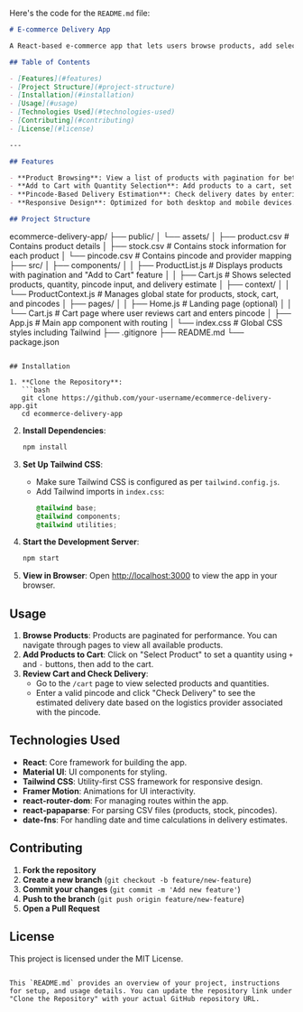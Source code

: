 Here's the code for the `README.md` file:

```markdown
# E-commerce Delivery App

A React-based e-commerce app that lets users browse products, add selected products with quantities to a cart, enter their pincode, and receive an estimated delivery date based on their location and logistics provider.

## Table of Contents

- [Features](#features)
- [Project Structure](#project-structure)
- [Installation](#installation)
- [Usage](#usage)
- [Technologies Used](#technologies-used)
- [Contributing](#contributing)
- [License](#license)

---

## Features

- **Product Browsing**: View a list of products with pagination for better performance.
- **Add to Cart with Quantity Selection**: Add products to a cart, set quantities, and modify selections as needed.
- **Pincode-Based Delivery Estimation**: Check delivery dates by entering a pincode; estimated delivery is calculated based on logistics provider rules.
- **Responsive Design**: Optimized for both desktop and mobile devices.

## Project Structure

```
ecommerce-delivery-app/
├── public/
│   └── assets/
│       ├── product.csv         # Contains product details
│       ├── stock.csv           # Contains stock information for each product
│       └── pincode.csv         # Contains pincode and provider mapping
├── src/
│   ├── components/
│   │   ├── ProductList.js      # Displays products with pagination and "Add to Cart" feature
│   │   ├── Cart.js             # Shows selected products, quantity, pincode input, and delivery estimate
│   ├── context/
│   │   └── ProductContext.js   # Manages global state for products, stock, cart, and pincodes
│   ├── pages/
│   │   ├── Home.js             # Landing page (optional)
│   │   └── Cart.js             # Cart page where user reviews cart and enters pincode
│   ├── App.js                  # Main app component with routing
│   └── index.css               # Global CSS styles including Tailwind
├── .gitignore
├── README.md
└── package.json
```

## Installation

1. **Clone the Repository**:
   ```bash
   git clone https://github.com/your-username/ecommerce-delivery-app.git
   cd ecommerce-delivery-app
   ```

2. **Install Dependencies**:
   ```bash
   npm install
   ```

3. **Set Up Tailwind CSS**:
   - Make sure Tailwind CSS is configured as per `tailwind.config.js`.
   - Add Tailwind imports in `index.css`:
     ```css
     @tailwind base;
     @tailwind components;
     @tailwind utilities;
     ```

4. **Start the Development Server**:
   ```bash
   npm start
   ```

5. **View in Browser**:
   Open [http://localhost:3000](http://localhost:3000) to view the app in your browser.

## Usage

1. **Browse Products**: Products are paginated for performance. You can navigate through pages to view all available products.
2. **Add Products to Cart**: Click on "Select Product" to set a quantity using `+` and `-` buttons, then add to the cart.
3. **Review Cart and Check Delivery**:
   - Go to the `/cart` page to view selected products and quantities.
   - Enter a valid pincode and click "Check Delivery" to see the estimated delivery date based on the logistics provider associated with the pincode.

## Technologies Used

- **React**: Core framework for building the app.
- **Material UI**: UI components for styling.
- **Tailwind CSS**: Utility-first CSS framework for responsive design.
- **Framer Motion**: Animations for UI interactivity.
- **react-router-dom**: For managing routes within the app.
- **react-papaparse**: For parsing CSV files (products, stock, pincodes).
- **date-fns**: For handling date and time calculations in delivery estimates.

## Contributing

1. **Fork the repository**
2. **Create a new branch** (`git checkout -b feature/new-feature`)
3. **Commit your changes** (`git commit -m 'Add new feature'`)
4. **Push to the branch** (`git push origin feature/new-feature`)
5. **Open a Pull Request**

## License

This project is licensed under the MIT License.
```

This `README.md` provides an overview of your project, instructions for setup, and usage details. You can update the repository link under "Clone the Repository" with your actual GitHub repository URL.

